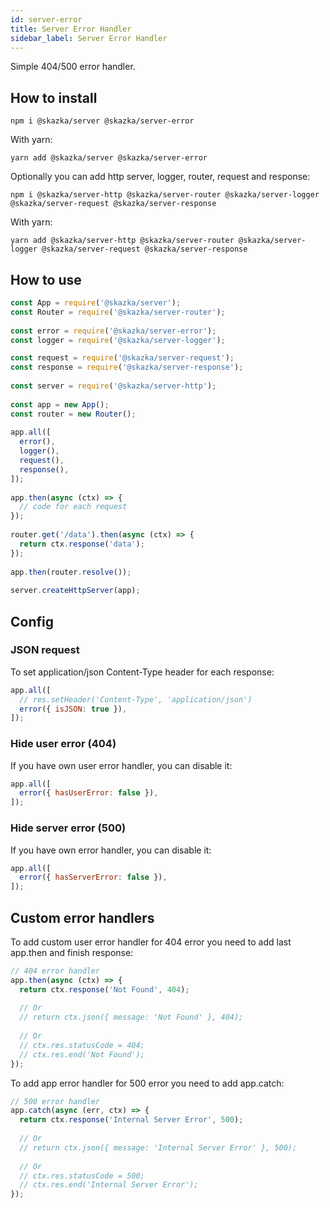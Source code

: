 ```yaml
---
id: server-error
title: Server Error Handler
sidebar_label: Server Error Handler
---
```

Simple 404/500 error handler.

## How to install

    npm i @skazka/server @skazka/server-error
    
With yarn:

    yarn add @skazka/server @skazka/server-error
    
Optionally you can add http server, logger, router, request and response:

    npm i @skazka/server-http @skazka/server-router @skazka/server-logger @skazka/server-request @skazka/server-response
      
With yarn:

    yarn add @skazka/server-http @skazka/server-router @skazka/server-logger @skazka/server-request @skazka/server-response

## How to use

```javascript
const App = require('@skazka/server');
const Router = require('@skazka/server-router');
        
const error = require('@skazka/server-error');
const logger = require('@skazka/server-logger');

const request = require('@skazka/server-request');
const response = require('@skazka/server-response');
        
const server = require('@skazka/server-http');
        
const app = new App();
const router = new Router();
        
app.all([
  error(),
  logger(),
  request(),
  response(),
]);
    
app.then(async (ctx) => {
  // code for each request
});
    
router.get('/data').then(async (ctx) => {
  return ctx.response('data'); 
});
        
app.then(router.resolve());
        
server.createHttpServer(app);
```

## Config

### JSON request

To set application/json Content-Type header for each response:

```javascript
app.all([
  // res.setHeader('Content-Type', 'application/json')
  error({ isJSON: true }),
]);
```
     
### Hide user error (404)

If you have own user error handler, you can disable it:

```javascript
app.all([
  error({ hasUserError: false }),
]);
````
     
### Hide server error (500)

If you have own error handler, you can disable it:

```javascript
app.all([
  error({ hasServerError: false }),
]);
```

## Custom error handlers

To add custom user error handler for 404 error you need to add last app.then and finish response:

```javascript
// 404 error handler
app.then(async (ctx) => {
  return ctx.response('Not Found', 404);
  
  // Or
  // return ctx.json({ message: 'Not Found' }, 404);
  
  // Or
  // ctx.res.statusCode = 404;
  // ctx.res.end('Not Found');
});
```

To add app error handler for 500 error you need to add app.catch:

```javascript
// 500 error handler
app.catch(async (err, ctx) => {
  return ctx.response('Internal Server Error', 500);
  
  // Or
  // return ctx.json({ message: 'Internal Server Error' }, 500);
   
  // Or
  // ctx.res.statusCode = 500;
  // ctx.res.end('Internal Server Error');
});
```
